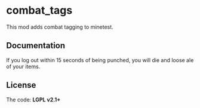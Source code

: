 # combat_tags
This mod adds combat tagging to minetest.
## Documentation
If you log out within 15 seconds of being punched, you will die and loose ale of your items.

## License
The code: **LGPL v2.1+**
